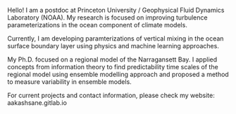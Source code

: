 Hello!
I am a postdoc at Princeton University / Geophysical Fluid Dynamics Laboratory (NOAA). My research is focused on improving turbulence parameterizations in the ocean component of climate models.

Currently, I am developing paramterizations of vertical mixing in the ocean surface boundary layer using physics and machine learning approaches.

My Ph.D. focused on a regional model of the Narragansett Bay. I applied concepts from information theory to find predictability time scales of the regional model using ensemble modelling approach and proposed a method to measure variability in ensemble models.

For current projects and contact information, please check my website: aakashsane.gitlab.io

<!---
aakashsane/aakashsane is a ✨ special ✨ repository because its `README.md` (this file) appears on your GitHub profile.
You can click the Preview link to take a look at your changes.
--->
